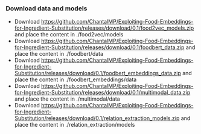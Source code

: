 ### Download data and models

- Download https://github.com/ChantalMP/Exploiting-Food-Embeddings-for-Ingredient-Substitution/releases/download/0.1/food2vec_models.zip and place the content in ./food2vec/models
- Download https://github.com/ChantalMP/Exploiting-Food-Embeddings-for-Ingredient-Substitution/releases/download/0.1/foodbert_data.zip and place the content in ./foodbert/data
- Download https://github.com/ChantalMP/Exploiting-Food-Embeddings-for-Ingredient-Substitution/releases/download/0.1/foodbert_embeddings_data.zip and place the content in ./foodbert_embeddings/data
- Download https://github.com/ChantalMP/Exploiting-Food-Embeddings-for-Ingredient-Substitution/releases/download/0.1/multimodal_data.zip and place the content in ./multimodal/data
- Download https://github.com/ChantalMP/Exploiting-Food-Embeddings-for-Ingredient-Substitution/releases/download/0.1/relation_extraction_models.zip and place the content in ./relation_extraction/models